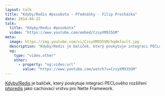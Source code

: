 ```yaml
---
layout: talk
title: "Kdyby/Redis #posobota - Přednášky - Filip Procházka"
date: 2014-04-22
talk:
  title: "Kdyby/Redis #posobota"
  video: "https://www.youtube.com/embed/CzsyXM935GM"
meta:
  image: https://img.youtube.com/vi/CzsyXM935GM/hqdefault.jpg
  description: "Kdyby/Redis je balíček, který poskytuje integraci PECLového rozšíření phpredis jako cachovací vrstvu pro Nette Framework"
  og:
    type: "video.other"
    other:
      - property: "og:video:url"
        value: "https://www.youtube.com/watch?v=CzsyXM935GM"
---
```


[Kdyby/Redis][kdyby-redis] je balíček,
který poskytuje integraci PECLového rozšíření [phpredis][phpredis] jako cachovací vrstvu pro Nette Framework.

[kdyby-redis]: https://packagist.org/packages/kdyby/redis
[phpredis]: https://github.com/nicolasff/phpredis
